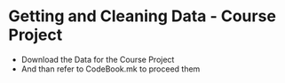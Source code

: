# Getting and Cleaning Data - Course Project
* Download the Data for the Course Project
* And than refer to CodeBook.mk to proceed them
